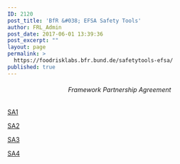 ```yaml
---
ID: 2120
post_title: 'BfR &#038; EFSA Safety Tools'
author: FRL_Admin
post_date: 2017-06-01 13:39:36
post_excerpt: ""
layout: page
permalink: >
  https://foodrisklabs.bfr.bund.de/safetytools-efsa/
published: true
---
```

<h6 style="text-align: center;">Framework Partnership Agreement</h6>
<a href="https://foodrisklabs.bfr.bund.de/safetytools-efsa-sa1/">SA1</a>

<a href="https://foodrisklabs.bfr.bund.de/sa2/">SA2</a>

<a href="https://foodrisklabs.bfr.bund.de/sa3/">SA3</a>

<a href="https://foodrisklabs.bfr.bund.de/sa4/">SA4</a>